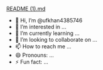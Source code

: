 [README (1).md](https://github.com/user-attachments/files/16400282/README.1.md)
- 👋 Hi, I’m @ufkhan4385746
- 👀 I’m interested in ...
- 🌱 I’m currently learning ...
- 💞️ I’m looking to collaborate on ...
- 📫 How to reach me ...
- 😄 Pronouns: ...
- ⚡ Fun fact: ...

<!---
ufkhan4385746/ufkhan4385746 is a ✨ special ✨ repository because its `README.md` (this file) appears on your GitHub profile.
You can click the Preview link to take a look at your changes.
--->
